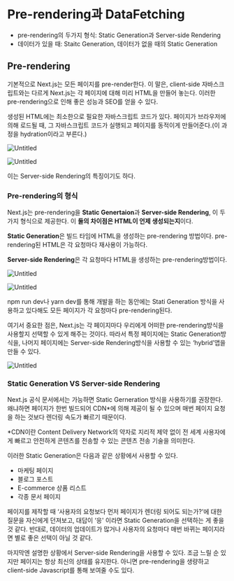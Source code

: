 # Pre-rendering과 DataFetching

- pre-rendering의 두가지 형식: Static Generation과 Server-side Rendering
- 데이터가 있을 때: Staitc Generation, 데이터가 없을 때의 Static Generation

## Pre-rendering

기본적으로 Next.js는 모든 페이지를 pre-render한다. 이 말은, client-side 자바스크립트와는 다르게 Next.js는 각 페이지에 대해 미리 HTML을 만들어 놓는다. 이러한 pre-rendering으로 인해 좋은 성능과 SEO를 얻을 수 있다.

생성된 HTML에는 최소한으로 필요한 자바스크립트 코드가 있다. 페이지가 브라우저에 의해 로드될 때, 그 자바스크립트 코드가 실행되고 페이지를 동적이게 만들어준다.(이 과정을 hydration이라고 부른다.)

![Untitled](https://s3-us-west-2.amazonaws.com/secure.notion-static.com/86aa900d-91ff-4740-87d4-200974714c14/Untitled.png)

![Untitled](https://s3-us-west-2.amazonaws.com/secure.notion-static.com/c8f2b3a8-3eae-4fb0-85b1-63fee753da6f/Untitled.png)

이는 Server-side Rendering의 특징이기도 하다.

### Pre-rendering의 형식

Next.js는 pre-rendering을 **Static Genertaion**과 **Server-side Rendering**, 이 두가지 형식으로 제공한다. 이 **둘의 차이점은 HTML이 언제 생성되는지**이다.

**Static Generation**은 빌드 타임에 HTML을 생성하는 pre-rendering 방법이다. pre-rendering된 HTML은 각 요청마다 재사용이 가능하다.

**Server-side Rendering**은 각 요청마다 HTML을 생성하는 pre-rendering방법이다.

![Untitled](https://s3-us-west-2.amazonaws.com/secure.notion-static.com/51d4c011-5565-4ee7-81a6-0115d432670b/Untitled.png)

![Untitled](https://s3-us-west-2.amazonaws.com/secure.notion-static.com/c3d22700-6d86-428e-a6f5-4a9cdebe2f2d/Untitled.png)

npm run dev나 yarn dev를 통해 개발을 하는 동안에는 Stati Generation 방식을 사용하고 있다해도 모든 페이지가 각 요청마다 pre-rendering된다.

여기서 중요한 점은, Next.js는 각 페이지마다 우리에게 어떠한 pre-rendering방식을 사용할지 선택할 수 있게 해주는 것이다. 따라서 특정 페이지에는 Static Generation방식을, 나머지 페이지에는 Server-side Rendering방식을 사용할 수 있는 ‘hybrid’앱을 만들 수 있다.

![Untitled](https://s3-us-west-2.amazonaws.com/secure.notion-static.com/6ad87ac9-64b1-4ba6-95b1-34684a7bd553/Untitled.png)

### Static Generation VS Server-side Rendering

Next.js 공식 문서에서는 가능하면 Static Gerneration 방식을 사용하기를 권장한다. 왜냐하면 페이지가 한번 빌드되어 CDN\*에 의해 제공이 될 수 있으며 매번 페이지 요청을 하는 것보다 렌더링 속도가 빠르기 때문이다.

\*CDN이란 Content Delivery Network의 약자로 지리적 제약 없이 전 세계 사용자에게 빠르고 안전하게 콘텐츠를 전송할 수 있는 콘텐츠 전송 기술을 의미한다.

이러한 Static Generation은 다음과 같은 상황에서 사용할 수 있다.

- 마케팅 페이지
- 블로그 포스트
- E-commerce 상품 리스트
- 각종 문서 페이지

페이지를 제작할 때 ‘사용자의 요청보다 먼저 페이지가 렌더링 되어도 되는가?’에 대한 질문을 자신에게 던져보고, 대답이 ‘응' 이라면 Static Generation을 선택하는 게 좋을 것 같다. 반대로, 데이터의 업데이트가 많거나 사용자의 요청마다 매번 바뀌는 페이지라면 별로 좋은 선택이 아닐 것 같다.

마지막엔 설명한 상황에서 Server-side Rendering을 사용할 수 있다. 조금 느릴 순 있지만 페이지는 항상 최신의 상태를 유지한다. 아니면 pre-rendering을 생량하고 client-side Javascript를 통해 보여줄 수도 있다.
